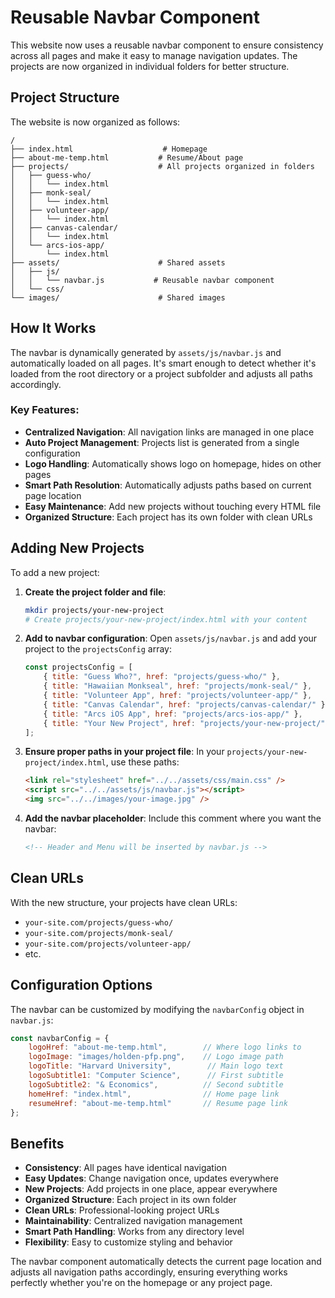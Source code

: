 # Reusable Navbar Component

This website now uses a reusable navbar component to ensure consistency across all pages and make it easy to manage navigation updates. The projects are now organized in individual folders for better structure.

## Project Structure

The website is now organized as follows:
```
/
├── index.html                    # Homepage
├── about-me-temp.html           # Resume/About page
├── projects/                    # All projects organized in folders
│   ├── guess-who/
│   │   └── index.html
│   ├── monk-seal/
│   │   └── index.html
│   ├── volunteer-app/
│   │   └── index.html
│   ├── canvas-calendar/
│   │   └── index.html
│   └── arcs-ios-app/
│       └── index.html
├── assets/                      # Shared assets
│   ├── js/
│   │   └── navbar.js           # Reusable navbar component
│   └── css/
└── images/                      # Shared images
```

## How It Works

The navbar is dynamically generated by `assets/js/navbar.js` and automatically loaded on all pages. It's smart enough to detect whether it's loaded from the root directory or a project subfolder and adjusts all paths accordingly.

### Key Features:
- **Centralized Navigation**: All navigation links are managed in one place
- **Auto Project Management**: Projects list is generated from a single configuration
- **Logo Handling**: Automatically shows logo on homepage, hides on other pages
- **Smart Path Resolution**: Automatically adjusts paths based on current page location
- **Easy Maintenance**: Add new projects without touching every HTML file
- **Organized Structure**: Each project has its own folder with clean URLs

## Adding New Projects

To add a new project:

1. **Create the project folder and file**:
   ```bash
   mkdir projects/your-new-project
   # Create projects/your-new-project/index.html with your content
   ```

2. **Add to navbar configuration**:
   Open `assets/js/navbar.js` and add your project to the `projectsConfig` array:
   ```javascript
   const projectsConfig = [
       { title: "Guess Who?", href: "projects/guess-who/" },
       { title: "Hawaiian Monkseal", href: "projects/monk-seal/" },
       { title: "Volunteer App", href: "projects/volunteer-app/" },
       { title: "Canvas Calendar", href: "projects/canvas-calendar/" },
       { title: "Arcs iOS App", href: "projects/arcs-ios-app/" },
       { title: "Your New Project", href: "projects/your-new-project/" } // Add this!
   ];
   ```

3. **Ensure proper paths in your project file**:
   In your `projects/your-new-project/index.html`, use these paths:
   ```html
   <link rel="stylesheet" href="../../assets/css/main.css" />
   <script src="../../assets/js/navbar.js"></script>
   <img src="../../images/your-image.jpg" />
   ```

4. **Add the navbar placeholder**:
   Include this comment where you want the navbar:
   ```html
   <!-- Header and Menu will be inserted by navbar.js -->
   ```

## Clean URLs

With the new structure, your projects have clean URLs:
- `your-site.com/projects/guess-who/`
- `your-site.com/projects/monk-seal/`
- `your-site.com/projects/volunteer-app/`
- etc.

## Configuration Options

The navbar can be customized by modifying the `navbarConfig` object in `navbar.js`:

```javascript
const navbarConfig = {
    logoHref: "about-me-temp.html",        // Where logo links to
    logoImage: "images/holden-pfp.png",    // Logo image path
    logoTitle: "Harvard University",        // Main logo text
    logoSubtitle1: "Computer Science",      // First subtitle
    logoSubtitle2: "& Economics",          // Second subtitle
    homeHref: "index.html",                // Home page link
    resumeHref: "about-me-temp.html"       // Resume page link
};
```

## Benefits

- **Consistency**: All pages have identical navigation
- **Easy Updates**: Change navigation once, updates everywhere
- **New Projects**: Add projects in one place, appear everywhere
- **Organized Structure**: Each project in its own folder
- **Clean URLs**: Professional-looking project URLs
- **Maintainability**: Centralized navigation management
- **Smart Path Handling**: Works from any directory level
- **Flexibility**: Easy to customize styling and behavior

The navbar component automatically detects the current page location and adjusts all navigation paths accordingly, ensuring everything works perfectly whether you're on the homepage or any project page. 